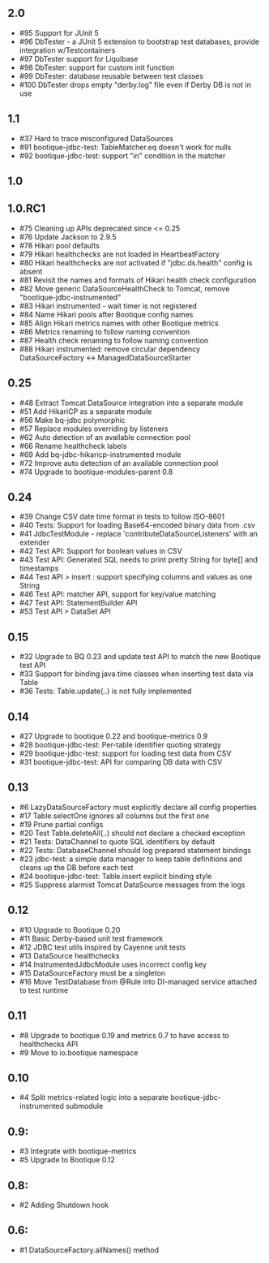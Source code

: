 ## 2.0

* #95 Support for JUnit 5
* #96 DbTester - a JUnit 5 extension to bootstrap test databases, provide integration w/Testcontainers
* #97 DbTester support for Liquibase 
* #98 DbTester: support for custom init function
* #99 DbTester: database reusable between test classes
* #100  DbTester drops empty "derby.log" file even if Derby DB is not in use

## 1.1

* #37 Hard to trace misconfigured DataSources
* #91 bootique-jdbc-test: TableMatcher.eq doesn't work for nulls
* #92 bootique-jdbc-test: support "in" condition in the matcher 

## 1.0

## 1.0.RC1

* #75 Cleaning up APIs deprecated since <= 0.25
* #76 Update Jackson to 2.9.5
* #78 Hikari pool defaults
* #79 Hikari healthchecks are not loaded in HeartbeatFactory
* #80 Hikari healthchecks are not activated if "jdbc.ds.health" config is absent
* #81 Revisit the names and formats of Hikari health check configuration
* #82 Move generic DataSourceHealthCheck to Tomcat, remove "bootique-jdbc-instrumented"
* #83 Hikari instrumented - wait timer is not registered
* #84 Name Hikari pools after Bootique config names
* #85 Align Hikari metrics names with other Bootique metrics
* #86 Metrics renaming to follow naming convention
* #87 Health check renaming to follow naming convention
* #88 Hikari instrumented: remove circular dependency DataSourceFactory <-> ManagedDataSourceStarter

## 0.25

* #48 Extract Tomcat DataSource integration into a separate module
* #51 Add HikariCP as a separate module
* #56 Make bq-jdbc polymorphic
* #57 Replace modules overriding by listeners
* #62 Auto detection of an available connection pool  
* #66 Rename healthcheck labels
* #69 Add bq-jdbc-hikaricp-instrumented module
* #72 Improve auto detection of an available connection pool
* #74 Upgrade to bootique-modules-parent 0.8 

## 0.24

* #39 Change CSV date time format in tests to follow ISO-8601
* #40 Tests: Support for loading Base64-encoded binary data from .csv
* #41 JdbcTestModule - replace 'contributeDataSourceListeners' with an extender
* #42 Test API: Support for boolean values in CSV
* #43 Test API: Generated SQL needs to print pretty String for byte[] and timestamps
* #44 Test API > insert : support specifying columns and values as one String
* #46 Test API: matcher API, support for key/value matching
* #47 Test API: StatementBuilder API
* #53 Test API > DataSet API

## 0.15

* #32 Upgrade to BQ 0.23 and update test API to match the new Bootique test API
* #33 Support for binding java.time classes when inserting test data via Table
* #36 Tests: Table.update(..) is not fully implemented 

## 0.14

* #27 Upgrade to bootique 0.22 and bootique-metrics 0.9
* #28 bootique-jdbc-test: Per-table identifier quoting strategy
* #29 bootique-jdbc-test: support for loading test data from CSV
* #31 bootique-jdbc-test: API for comparing DB data with CSV

## 0.13

* #6 LazyDataSourceFactory must explicitly declare all config properties
* #17 Table.selectOne ignores all columns but the first one
* #19 Prune partial configs
* #20 Test Table.deleteAll(..) should not declare a checked exception
* #21 Tests: DataChannel to quote SQL identifiers by default
* #22 Tests: DatabaseChannel should log prepared statement bindings
* #23 jdbc-test: a simple data manager to keep table definitions and cleans up the DB before each test
* #24 bootique-jdbc-test: Table.insert explicit binding style
* #25 Suppress alarmist Tomcat DataSource messages from the logs

## 0.12

* #10 Upgrade to Bootique 0.20
* #11 Basic Derby-based unit test framework
* #12 JDBC test utils inspired by Cayenne unit tests
* #13 DataSource healthchecks
* #14 InstrumentedJdbcModule uses incorrect config key
* #15 DataSourceFactory must be a singleton
* #16 Move TestDatabase from @Rule into DI-managed service attached to test runtime

## 0.11

* #8 Upgrade to bootique 0.19 and metrics 0.7 to have access to healthchecks API
* #9 Move to io.bootique namespace

## 0.10

* #4 Split metrics-related logic into a separate bootique-jdbc-instrumented submodule

## 0.9:

* #3 Integrate with bootique-metrics
* #5 Upgrade to Bootique 0.12

## 0.8:

* #2 Adding Shutdown hook

## 0.6:

* #1 DataSourceFactory.allNames() method
